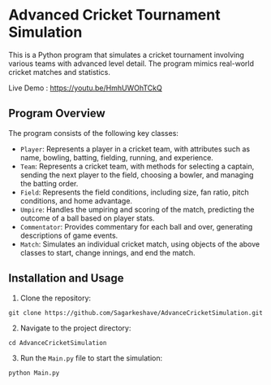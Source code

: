 # Advanced Cricket Tournament Simulation

This is a Python program that simulates a cricket tournament involving various teams with advanced level detail. The program mimics real-world cricket matches and statistics.

Live Demo :  https://youtu.be/HmhUWOhTCkQ


## Program Overview

The program consists of the following key classes:

- `Player`: Represents a player in a cricket team, with attributes such as name, bowling, batting, fielding, running, and experience.
- `Team`: Represents a cricket team, with methods for selecting a captain, sending the next player to the field, choosing a bowler, and managing the batting order.
- `Field`: Represents the field conditions, including size, fan ratio, pitch conditions, and home advantage.
- `Umpire`: Handles the umpiring and scoring of the match, predicting the outcome of a ball based on player stats.
- `Commentator`: Provides commentary for each ball and over, generating descriptions of game events.
- `Match`: Simulates an individual cricket match, using objects of the above classes to start, change innings, and end the match.


## Installation and Usage
 

1. Clone the repository:
```
git clone https://github.com/Sagarkeshave/AdvanceCricketSimulation.git
```

2. Navigate to the project directory:
```
cd AdvanceCricketSimulation
```

3. Run the `Main.py` file to start the simulation:
```
python Main.py
```
